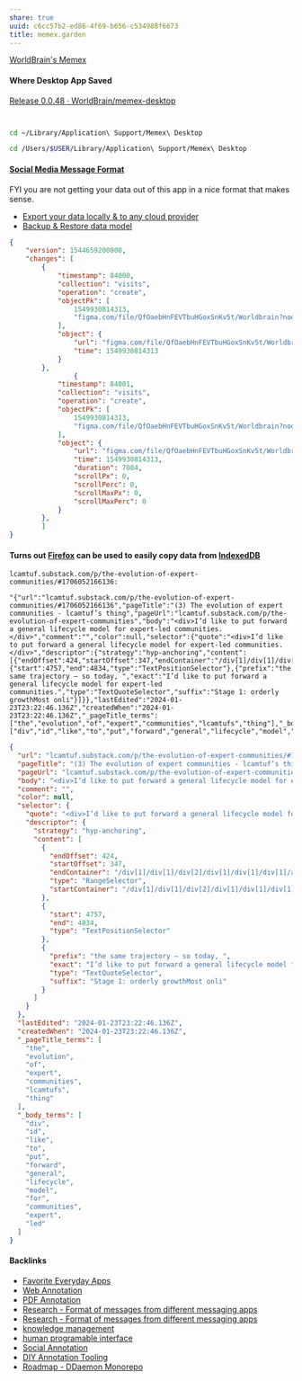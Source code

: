 ```yaml
---
share: true
uuid: c6cc57b2-ed86-4f69-b656-c534988f6673
title: memex.garden
---
```

[WorldBrain's Memex](https://getmemex.com/)

#### Where Desktop App Saved

[Release 0.0.48 · WorldBrain/memex-desktop](https://github.com/WorldBrain/memex-desktop/releases/tag/v0.0.48)

``` bash


cd ~/Library/Application\ Support/Memex\ Desktop

cd /Users/$USER/Library/Application\ Support/Memex\ Desktop
```


#### [Social Media Message Format](../ea6dd9c4-c148-4631-af5f-63ffe73fceb3)


FYI you are not getting your data out of this app in a nice format that makes sense.

* [Export your data locally & to any cloud provider](https://tutorials.memex.garden/the-worldbrainio-team/export-your-data-locally-to-any-cloud-provider)
* [Backup & Restore data model](https://tutorials.memex.garden/the-worldbrainio-team/export-your-data-locally-to-any-cloud-provider/backup-restore-data-model)

``` JSON
{
    "version": 1544659200000,
    "changes": [
        {
            "timestamp": 84000,
            "collection": "visits",
            "operation": "create",
            "objectPk": [
                1549930814313,
                "figma.com/file/QfOaebHnFEVTbuHGoxSnKv5t/Worldbrain?node-id=0:1"
            ],
            "object": {
                "url": "figma.com/file/QfOaebHnFEVTbuHGoxSnKv5t/Worldbrain?node-id=0:1",
                "time": 1549930814313
            }
        },
				{
            "timestamp": 84001,
            "collection": "visits",
            "operation": "create",
            "objectPk": [
                1549930814313,
                "figma.com/file/QfOaebHnFEVTbuHGoxSnKv5t/Worldbrain?node-id=136:478"
            ],
            "object": {
                "url": "figma.com/file/QfOaebHnFEVTbuHGoxSnKv5t/Worldbrain?node-id=136:478",
                "time": 1549930814313,
                "duration": 7084,
                "scrollPx": 0,
                "scrollPerc": 0,
                "scrollMaxPx": 0,
                "scrollMaxPerc": 0
            }
        },
		]
}
```


#### Turns out [Firefox](../ad59b7e4-6f57-4b6e-b654-e982ebc765c4) can be used to easily copy data from [IndexedDB](../9fea8cfd-e8fa-4324-921c-e9455862e374)

``` text
lcamtuf.substack.com/p/the-evolution-of-expert-communities/#1706052166136:

"{"url":"lcamtuf.substack.com/p/the-evolution-of-expert-communities/#1706052166136","pageTitle":"(3) The evolution of expert communities - lcamtuf’s thing","pageUrl":"lcamtuf.substack.com/p/the-evolution-of-expert-communities","body":"<div>I’d like to put forward a general lifecycle model for expert-led communities.</div>","comment":"","color":null,"selector":{"quote":"<div>I’d like to put forward a general lifecycle model for expert-led communities.</div>","descriptor":{"strategy":"hyp-anchoring","content":[{"endOffset":424,"startOffset":347,"endContainer":"/div[1]/div[1]/div[2]/div[1]/div[1]/div[1]/article[1]/div[4]/div[1]/div[1]/p[2]","type":"RangeSelector","startContainer":"/div[1]/div[1]/div[2]/div[1]/div[1]/div[1]/article[1]/div[4]/div[1]/div[1]/p[2]"},{"start":4757,"end":4834,"type":"TextPositionSelector"},{"prefix":"the same trajectory — so today, ","exact":"I’d like to put forward a general lifecycle model for expert-led communities.","type":"TextQuoteSelector","suffix":"Stage 1: orderly growthMost onli"}]}},"lastEdited":"2024-01-23T23:22:46.136Z","createdWhen":"2024-01-23T23:22:46.136Z","_pageTitle_terms":["the","evolution","of","expert","communities","lcamtufs","thing"],"_body_terms":["div","id","like","to","put","forward","general","lifecycle","model","for","communities","expert","led"]}"
```


``` JSON
{
  "url": "lcamtuf.substack.com/p/the-evolution-of-expert-communities/#1706052166136",
  "pageTitle": "(3) The evolution of expert communities - lcamtuf’s thing",
  "pageUrl": "lcamtuf.substack.com/p/the-evolution-of-expert-communities",
  "body": "<div>I’d like to put forward a general lifecycle model for expert-led communities.</div>",
  "comment": "",
  "color": null,
  "selector": {
    "quote": "<div>I’d like to put forward a general lifecycle model for expert-led communities.</div>",
    "descriptor": {
      "strategy": "hyp-anchoring",
      "content": [
        {
          "endOffset": 424,
          "startOffset": 347,
          "endContainer": "/div[1]/div[1]/div[2]/div[1]/div[1]/div[1]/article[1]/div[4]/div[1]/div[1]/p[2]",
          "type": "RangeSelector",
          "startContainer": "/div[1]/div[1]/div[2]/div[1]/div[1]/div[1]/article[1]/div[4]/div[1]/div[1]/p[2]"
        },
        {
          "start": 4757,
          "end": 4834,
          "type": "TextPositionSelector"
        },
        {
          "prefix": "the same trajectory — so today, ",
          "exact": "I’d like to put forward a general lifecycle model for expert-led communities.",
          "type": "TextQuoteSelector",
          "suffix": "Stage 1: orderly growthMost onli"
        }
      ]
    }
  },
  "lastEdited": "2024-01-23T23:22:46.136Z",
  "createdWhen": "2024-01-23T23:22:46.136Z",
  "_pageTitle_terms": [
    "the",
    "evolution",
    "of",
    "expert",
    "communities",
    "lcamtufs",
    "thing"
  ],
  "_body_terms": [
    "div",
    "id",
    "like",
    "to",
    "put",
    "forward",
    "general",
    "lifecycle",
    "model",
    "for",
    "communities",
    "expert",
    "led"
  ]
}
```

#### Backlinks

* [Favorite Everyday Apps](/444ff7c7-77b4-483c-b801-3955d2daeb0a)
* [Web Annotation](/1a1a3f1f-f090-48a2-ae68-04dcda0dbed6)
* [PDF Annotation](/3a6e70f4-6e28-4b3b-8bbc-c28afe14ed6e)
* [Research - Format of messages from different messaging apps](/6af8ae27-bf2e-4228-aaba-d28f82f4e329)
* [Research - Format of messages from different messaging apps](/6af8ae27-bf2e-4228-aaba-d28f82f4e329)
* [knowledge management](/7decfa6a-d846-4d65-896c-cb2d2c315edc)
* [human programable interface](/2828367d-4d62-487d-b582-52732d82b228)
* [Social Annotation](/644dd14f-7a90-472a-9475-1596ce8cb4de)
* [DIY Annotation Tooling](/6cd3ff9d-b7f2-4292-a631-c07b7a9f5920)
* [Roadmap - DDaemon Monorepo](/2ffcf8b7-75d5-4f99-bf20-10826df12580)